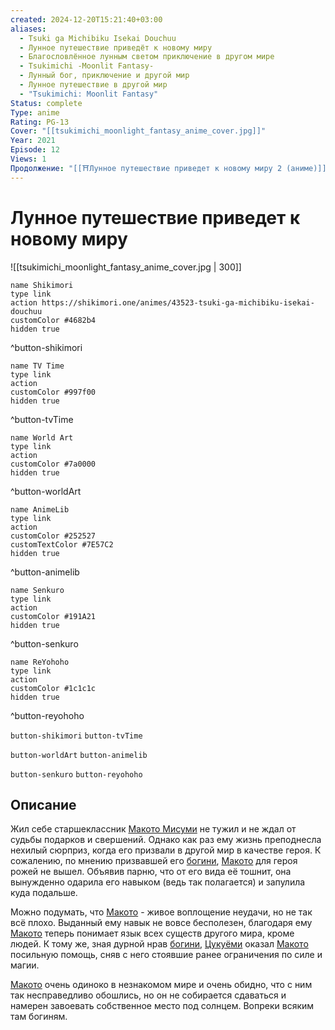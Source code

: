 ```yaml
---
created: 2024-12-20T15:21:40+03:00
aliases:
  - Tsuki ga Michibiku Isekai Douchuu
  - Лунное путешествие приведёт к новому миру
  - Благословлённое лунным светом приключение в другом мире
  - Tsukimichi -Moonlit Fantasy-
  - Лунный бог, приключение и другой мир
  - Лунное путешествие в другой мир
  - "Tsukimichi: Moonlit Fantasy"
Status: complete
Type: anime
Rating: PG-13
Cover: "[[tsukimichi_moonlight_fantasy_anime_cover.jpg]]"
Year: 2021
Episode: 12
Views: 1
Продолжение: "[[⛩️Лунное путешествие приведет к новому миру 2 (аниме)]]"
---
```


# Лунное путешествие приведет к новому миру

![[tsukimichi_moonlight_fantasy_anime_cover.jpg | 300]]

```button
name Shikimori
type link
action https://shikimori.one/animes/43523-tsuki-ga-michibiku-isekai-douchuu
customColor #4682b4
hidden true
```
^button-shikimori

```button
name TV Time
type link
action 
customColor #997f00
hidden true
```
^button-tvTime

```button
name World Art
type link
action 
customColor #7a0000
hidden true
```
^button-worldArt

```button
name AnimeLib
type link
action 
customColor #252527
customTextColor #7E57C2
hidden true
```
^button-animelib

```button
name Senkuro
type link
action 
customColor #191A21
hidden true
```
^button-senkuro

```button
name ReYohoho
type link
action 
customColor #1c1c1c
hidden true
```
^button-reyohoho



`button-shikimori` `button-tvTime`

`button-worldArt` `button-animelib`

`button-senkuro` `button-reyohoho`



## Описание

Жил себе старшеклассник [Макото Мисуми](https://shikimori.one/characters/141706-makoto-misumi) не тужил и не ждал от судьбы подарков и свершений. Однако как раз ему жизнь преподнесла нехилый сюрприз, когда его призвали в другой мир в качестве героя. К сожалению, по мнению призвавшей его [богини](https://shikimori.one/characters/196250-goddess), [Макото](https://shikimori.one/characters/141706-makoto-misumi) для героя рожей не вышел. Объявив парню, что от его вида её тошнит, она вынужденно одарила его навыком (ведь так полагается) и запулила куда подальше.

Можно подумать, что [Макото](https://shikimori.one/characters/141706-makoto-misumi) - живое воплощение неудачи, но не так всё плохо. Выданный ему навык не вовсе бесполезен, благодаря ему [Макото](https://shikimori.one/characters/141706-makoto-misumi) теперь понимает язык всех существ другого мира, кроме людей. К тому же, зная дурной нрав [богини](https://shikimori.one/characters/196250-goddess), [Цукуёми](https://shikimori.one/characters/196251-tsukuyomi) оказал [Макото](https://shikimori.one/characters/141706-makoto-misumi) посильную помощь, сняв с него стоявшие ранее ограничения по силе и магии.

[Макото](https://shikimori.one/characters/141706-makoto-misumi) очень одиноко в незнакомом мире и очень обидно, что с ним так несправедливо обошлись, но он не собирается сдаваться и намерен завоевать собственное место под солнцем. Вопреки всяким там богиням.
